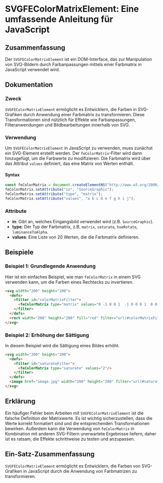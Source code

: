 <!--
Meta Description: # SVGFEColorMatrixElement: Eine umfassende Anleitung für JavaScript ## Zusammenfassung Der `SVGFEColorMatrixElement` ist ein DOM-Interface, das zur Ma...
Meta Keywords: die, svg, fecolormatrix, 200, von
-->

# SVGFEColorMatrixElement: Eine umfassende Anleitung für JavaScript

## Zusammenfassung
Der `SVGFEColorMatrixElement` ist ein DOM-Interface, das zur Manipulation von SVG-Bildern durch Farbanpassungen mittels einer Farbmatrix in JavaScript verwendet wird. 

## Dokumentation
### Zweck
`SVGFEColorMatrixElement` ermöglicht es Entwicklern, die Farben in SVG-Grafiken durch Anwendung einer Farbmatrix zu transformieren. Diese Transformationen sind nützlich für Effekte wie Farbanpassungen, Filteranwendungen und Bildbearbeitungen innerhalb von SVG.

### Verwendung
Um `SVGFEColorMatrixElement` in JavaScript zu verwenden, muss zunächst ein SVG-Element erstellt werden. Der `feColorMatrix`-Filter wird dann hinzugefügt, um die Farbwerte zu modifizieren. Die Farbmatrix wird über das Attribut `values` definiert, das eine Matrix von Werten enthält.

#### Syntax
```javascript
const feColorMatrix = document.createElementNS("http://www.w3.org/2000/svg", "feColorMatrix");
feColorMatrix.setAttribute("in", "SourceGraphic");
feColorMatrix.setAttribute("type", "matrix");
feColorMatrix.setAttribute("values", "a b c d e f g h i j");
```

### Attribute
- **in**: Gibt an, welches Eingangsbild verwendet wird (z.B. `SourceGraphic`).
- **type**: Der Typ der Farbmatrix, z.B. `matrix`, `saturate`, `hueRotate`, `luminanceToAlpha`.
- **values**: Eine Liste von 20 Werten, die die Farbmatrix definieren.

## Beispiele
### Beispiel 1: Grundlegende Anwendung
Hier ist ein einfaches Beispiel, wie man `feColorMatrix` in einem SVG verwenden kann, um die Farben eines Rechtecks zu invertieren.

```html
<svg width="200" height="200">
  <defs>
    <filter id="colorMatrixFilter">
      <feColorMatrix type="matrix" values="0 -1 0 0 1  -1 0 0 0 1  0 0 -1 0 1  0 0 0 1 0"/>
    </filter>
  </defs>
  <rect width="200" height="200" fill="red" filter="url(#colorMatrixFilter)"/>
</svg>
```

### Beispiel 2: Erhöhung der Sättigung
In diesem Beispiel wird die Sättigung eines Bildes erhöht.

```html
<svg width="200" height="200">
  <defs>
    <filter id="saturateFilter">
      <feColorMatrix type="saturate" values="2"/>
    </filter>
  </defs>
  <image href="image.jpg" width="200" height="200" filter="url(#saturateFilter)"/>
</svg>
```

## Erklärung
Ein häufiger Fehler beim Arbeiten mit `SVGFEColorMatrixElement` ist die falsche Definition der Matrixwerte. Es ist wichtig sicherzustellen, dass die Werte korrekt formatiert sind und die entsprechenden Transformationen bewirken. Außerdem kann die Verwendung von `feColorMatrix` in Kombination mit anderen SVG-Filtern unerwartete Ergebnisse liefern, daher ist es ratsam, die Effekte schrittweise zu testen und anzupassen.

## Ein-Satz-Zusammenfassung
`SVGFEColorMatrixElement` ermöglicht es Entwicklern, die Farben von SVG-Grafiken in JavaScript durch die Anwendung von Farbmatrizen zu transformieren.